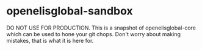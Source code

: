 openelisglobal-sandbox
======================

DO NOT USE FOR PRODUCTION.  This is a snapshot of openelisglobal-core which can be used to hone your git chops.  Don't worry about making mistakes, that is what it is here for.
